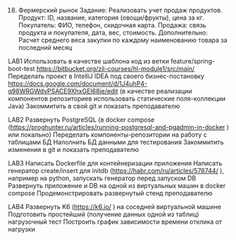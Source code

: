 18. Фермерский рынок
Задание: Реализовать учет продаж продуктов.
Продукт: ID, название, категория (овощи/фрукты), цена за кг.
Покупатель: ФИО, телефон, скидочная карта.
Продажа: связь продукта и покупателя, дата, вес, стоимость.
Дополнительно: Расчет среднего веса закупки по каждому наименованию товара за последний месяц


LAB1
Использовать в качестве шаблона код из ветки feature/spring-boot-test https://bitbucket.org/zil-courses/hl-module1/src/main/ 
Переделать проект в IntelliJ IDEA под своего бизнес-постановку https://docs.google.com/document/d/1J4uhP4-q98WRGWdvPSACE9XhxGEI68ie/edit  (в качестве реализации компонентов репозиториев использовать статические поля-коллекции Java)
Закоммитить в свой git и показать преподавателю


LAB2
Развернуть PostgreSQL (в docker compose (https://proghunter.ru/articles/running-postgresql-and-pgadmin-in-docker ) или локально)
Переделать компоненты-репозитории на работу с таблицами БД
Наполнить БД данными для тестирования
Закоммитить изменения в git и показать преподавателю

LAB3
Написать Dockerfile для контейнеризации приложения
Написать генератор create/insert для initdb (https://habr.com/ru/articles/578744/ ), например на python, запускать генератор перед запуском DB
Развернуть приложение и DB на одной из виртуальных машин в docker compose
Продемонстрировать развернутый стенд преподавателю

LAB4
Развернуть K6 (https://k6.io/ ) на соседней виртуальной машине
Подготовить простейший (получение данных одной из таблиц) нагрузочный тест
Построить график зависимости времени отклика от нагрузки
